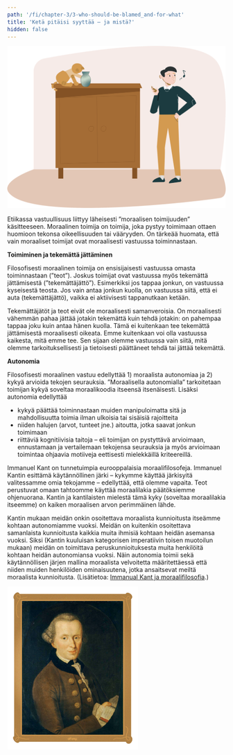 ```yaml
---
path: '/fi/chapter-3/3-who-should-be-blamed_and-for-what'
title: 'Ketä pitäisi syyttää – ja mistä?'
hidden: false
---
```


<hero-icon heroIcon='chap3'/>

<styled-text>

<img src=../../../src/assets/agent-action.svg alt="Agent action" style="width: 600px">

Etiikassa vastuullisuus liittyy läheisesti ”moraalisen toimijuuden” käsitteeseen. Moraalinen toimija on toimija, joka pystyy toimimaan ottaen huomioon tekonsa oikeellisuuden tai vääryyden. On tärkeää huomata, että vain moraaliset toimijat ovat moraalisesti vastuussa toiminnastaan.

**Toimiminen ja tekemättä jättäminen**

Filosofisesti moraalinen toimija on ensisijaisesti vastuussa omasta toiminnastaan (”teot”). Joskus toimijat ovat vastuussa myös tekemättä jättämisestä (”tekemättäjättö”). Esimerkiksi jos tappaa jonkun, on vastuussa kyseisestä teosta. Jos vain antaa jonkun kuolla, on vastuussa siitä, että ei auta (tekemättäjättö), vaikka ei aktiivisesti tappanutkaan ketään.

Tekemättäjätöt ja teot eivät ole moraalisesti samanveroisia. On moraalisesti vähemmän pahaa jättää jotakin tekemättä kuin tehdä jotakin: on pahempaa tappaa joku kuin antaa hänen kuolla. Tämä ei kuitenkaan tee tekemättä jättämisestä moraalisesti oikeata. Emme kuitenkaan voi olla vastuussa kaikesta, mitä emme tee. Sen sijaan olemme vastuussa vain siitä, mitä olemme tarkoituksellisesti ja tietoisesti päättäneet tehdä tai jättää tekemättä.

**Autonomia**

Filosofisesti moraalinen vastuu edellyttää 1) moraalista autonomiaa ja 2) kykyä arvioida tekojen seurauksia. ”Moraalisella autonomialla” tarkoitetaan toimijan kykyä soveltaa moraalikoodia itseensä itsenäisesti. Lisäksi autonomia edellyttää

* kykyä päättää toiminnastaan muiden manipuloimatta sitä ja mahdollisuutta toimia ilman ulkoisia tai sisäisiä rajoitteita
* niiden halujen (arvot, tunteet jne.) aitoutta, jotka saavat jonkun toimimaan
* riittäviä kognitiivisia taitoja – eli toimijan on pystyttävä arvioimaan, ennustamaan ja vertailemaan tekojensa seurauksia ja myös arvioimaan toimintaa ohjaavia motiiveja eettisesti mielekkäillä kriteereillä.

</styled-text>

<text-box icon="philIcon" name="Moraalinen vastuu">

Immanuel Kant on tunnetuimpia eurooppalaisia moraalifilosofeja. Immanuel Kantin esittämä käytännöllinen järki – kykymme käyttää järkisyitä valitessamme omia tekojamme – edellyttää, että olemme vapaita. Teot perustuvat omaan tahtoomme käyttää moraalilakia päätöksiemme ohjenuorana. Kantin ja kantilaisten mielestä tämä kyky (soveltaa moraalilakia itseemme) on kaiken moraalisen arvon perimmäinen lähde.

Kantin mukaan meidän onkin osoitettava moraalista kunnioitusta itseämme kohtaan autonomiamme vuoksi. Meidän on kuitenkin osoitettava samanlaista kunnioitusta kaikkia muita ihmisiä kohtaan heidän asemansa vuoksi. Siksi (Kantin kuuluisan kategorisen imperatiivin toisen muotoilun mukaan) meidän on toimittava peruskunnioituksesta muita henkilöitä kohtaan heidän autonomiansa vuoksi. Näin autonomia toimii sekä käytännöllisen järjen mallina moraalista velvoitetta määritettäessä että niiden muiden henkilöiden ominaisuutena, jotka ansaitsevat meiltä moraalista kunnioitusta. (Lisätietoa: [Immanual Kant ja moraalifilosofia](https://en.wikipedia.org/wiki/Categorical_imperative).)

<div style="width: 60%">
<img src="./kant.png" alt="Picture of Kant"> </img>
</div>

</text-box>

<quiz id="2ac3e6e9-9640-5378-8169-3567d2728d8f"> </quiz>
